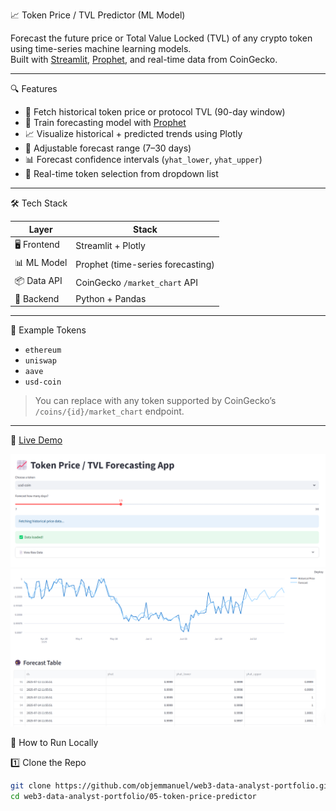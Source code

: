 📈 Token Price / TVL Predictor (ML Model)

Forecast the future price or Total Value Locked (TVL) of any crypto token using time-series machine learning models.  
Built with [Streamlit](https://streamlit.io/), [Prophet](https://facebook.github.io/prophet/), and real-time data from CoinGecko.

---

🔍 Features

- 🔗 Fetch historical token price or protocol TVL (90-day window)
- 🧠 Train forecasting model with [Prophet](https://facebook.github.io/prophet/)
- 📈 Visualize historical + predicted trends using Plotly
- 🧮 Adjustable forecast range (7–30 days)
- 📊 Forecast confidence intervals (`yhat_lower`, `yhat_upper`)
- 🔄 Real-time token selection from dropdown list

---

🛠️ Tech Stack

| Layer        | Stack                                 |
| ------------ | ------------------------------------- |
| 🖥 Frontend   | Streamlit + Plotly                    |
| 📊 ML Model  | Prophet (time-series forecasting)     |
| 📦 Data API  | CoinGecko `/market_chart` API         |
| 📁 Backend   | Python + Pandas                       |

---

💾 Example Tokens

- `ethereum`
- `uniswap`
- `aave`
- `usd-coin`

> You can replace with any token supported by CoinGecko’s `/coins/{id}/market_chart` endpoint.

---
🔗 [Live Demo](https://price-predict.streamlit.app)

![Dashboard Screenshot](images/tokenprice.png)
![Dashboard Screenshot](images/tokenprice2.png)


🚀 How to Run Locally

1️⃣ Clone the Repo

```bash
git clone https://github.com/objemmanuel/web3-data-analyst-portfolio.git
cd web3-data-analyst-portfolio/05-token-price-predictor
